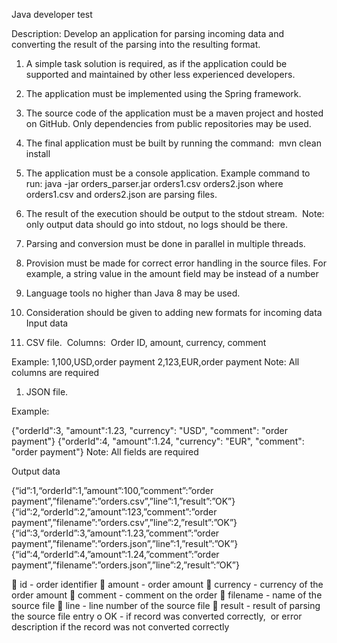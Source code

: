 Java developer test

Description:
Develop an application for parsing incoming data and converting the result of the parsing into
the resulting format.

1. A simple task solution is required, as if the application could be supported and
maintained by other less experienced developers. 
2. The application must be implemented using the Spring framework.
3. The source code of the application must be a maven project and hosted on GitHub.
Only dependencies from public repositories may be used. 
4. The final application must be built by running the command: 
mvn clean install

1. The application must be a console application. Example command to run: java -jar
orders_parser.jar orders1.csv orders2.json
where orders1.csv and orders2.json are parsing files.
1. The result of the execution should be output to the stdout stream. 
Note: only output data should go into stdout, no logs should be there.
1. Parsing and conversion must be done in parallel in multiple threads.

1. Provision must be made for correct error handling in the source files. For
example, a string value in the amount field may be instead of a number

1. Language tools no higher than Java 8 may be used.

1. Consideration should be given to adding new formats for incoming data
Input data

1. CSV file. 
Columns: 
Order ID, amount, currency, comment

Example:
1,100,USD,order payment
2,123,EUR,order payment
Note: All columns are required

1. JSON file.

Example:

{&quot;orderId&quot;:3, &quot;amount&quot;:1.23, &quot;currency&quot;: &quot;USD&quot;, &quot;comment&quot;: &quot;order payment&quot;}
{&quot;orderId&quot;:4, &quot;amount&quot;:1.24, &quot;currency&quot;: &quot;EUR&quot;, &quot;comment&quot;: &quot;order payment&quot;}
Note: All fields are required

Output data

{“id”:1,“orderId”:1,”amount”:100,”comment”:”order payment”,”filename”:”orders.csv”,”line”:1,”result”:”OK”}
{“id”:2,“orderId”:2,”amount”:123,”comment”:”order payment”,”filename”:”orders.csv”,”line”:2,”result”:”OK”}
{“id”:3,“orderId”:3,”amount”:1.23,”comment”:”order payment”,”filename”:”orders.json”,”line”:1,”result”:”OK”}
{“id”:4,“orderId”:4,”amount”:1.24,”comment”:”order payment”,”filename”:”orders.json”,”line”:2,”result”:”OK”}

 id - order identifier
 amount - order amount
 currency - currency of the order amount
 comment - comment on the order
 filename - name of the source file
 line - line number of the source file
 result - result of parsing the source file entry
o OK - if record was converted correctly, 
or error description if the record was not converted correctly
